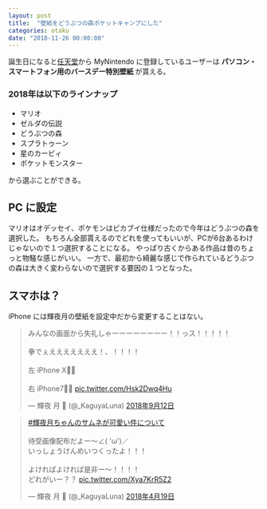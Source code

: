 ```yaml
---
layout: post
title:  "壁紙をどうぶつの森ポケットキャンプにした"
categories: otaku
date: "2018-11-26 00:00:00"
---
```


誕生日になると[任天堂](https://www.nintendo.co.jp/index.html)から MyNintendo に登録しているユーザーは **パソコン・スマートフォン用のバースデー特別壁紙** が貰える。

### 2018年は以下のラインナップ

- マリオ
- ゼルダの伝説
- どうぶつの森
- スプラトゥーン
- 星のカービィ
- ポケットモンスター


から選ぶことができる。

## PC に設定

マリオはオデッセイ、ポケモンはピカブイ仕様だったので今年はどうぶつの森を選択した。
もちろん全部貰えるのでどれを使ってもいいが、PCが6台あるわけじゃないので１つ選択することになる。
やっぱり古くからある作品は昔のちょっと物騒な感じがいい。
一方で、最初から綺麗な感じで作られているどうぶつの森は大きく変わらないので選択する要因の１つとなった。

## スマホは？

iPhone には輝夜月の壁紙を設定中だから変更することはない。

<blockquote class="twitter-tweet  tw-align-center" data-lang="ja"><p lang="ja" dir="ltr">みんなの画面から失礼しゃーーーーーーーー！！っス！！！！！<br><br>拳でぇえええええええ！、！！！！<br><br>左  iPhone X🤜🤛<br><br>右 iPhone7🤜🤛 <a href="https://t.co/Hsk2Dwq4Hu">pic.twitter.com/Hsk2Dwq4Hu</a></p>&mdash; 輝夜 月 🍤 (@_KaguyaLuna) <a href="https://twitter.com/_KaguyaLuna/status/1039787194414559232?ref_src=twsrc%5Etfw">2018年9月12日</a></blockquote>
<script async src="https://platform.twitter.com/widgets.js" charset="utf-8"></script>

<blockquote class="twitter-tweet  tw-align-center" data-lang="ja"><p lang="ja" dir="ltr"><a href="https://twitter.com/hashtag/%E8%BC%9D%E5%A4%9C%E6%9C%88%E3%81%A1%E3%82%83%E3%82%93%E3%81%AE%E3%82%B5%E3%83%A0%E3%83%8D%E3%81%8C%E5%8F%AF%E6%84%9B%E3%81%84%E4%BB%B6%E3%81%AB%E3%81%A4%E3%81%84%E3%81%A6?src=hash&amp;ref_src=twsrc%5Etfw">#輝夜月ちゃんのサムネが可愛い件について</a><br><br>待受画像配布だよー〜∠( &#39;ω&#39;)／<br>いっしょうけんめいつくったよ！！！<br><br>よければよければ是非ー〜！！！！<br>どれがいー？？ <a href="https://t.co/Xya7KrR5Z2">pic.twitter.com/Xya7KrR5Z2</a></p>&mdash; 輝夜 月 🍤 (@_KaguyaLuna) <a href="https://twitter.com/_KaguyaLuna/status/986969824713572352?ref_src=twsrc%5Etfw">2018年4月19日</a></blockquote>
<script async src="https://platform.twitter.com/widgets.js" charset="utf-8"></script>
